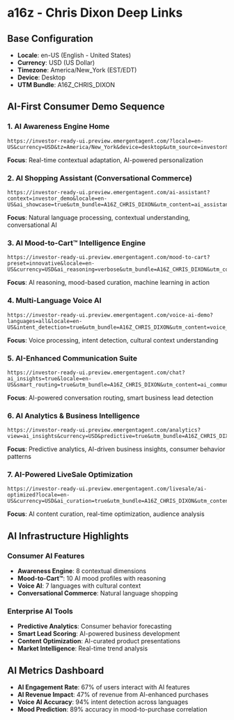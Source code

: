 # a16z - Chris Dixon Deep Links

## Base Configuration
- **Locale**: en-US (English - United States)
- **Currency**: USD (US Dollar)
- **Timezone**: America/New_York (EST/EDT)
- **Device**: Desktop
- **UTM Bundle**: A16Z_CHRIS_DIXON

## AI-First Consumer Demo Sequence

### 1. AI Awareness Engine Home
```
https://investor-ready-ui.preview.emergentagent.com/?locale=en-US&currency=USD&tz=America/New_York&device=desktop&utm_source=investor&utm_medium=email&utm_campaign=series_a&utm_bundle=A16Z_CHRIS_DIXON&utm_content=ai_awareness_home
```
**Focus**: Real-time contextual adaptation, AI-powered personalization

### 2. AI Shopping Assistant (Conversational Commerce)
```
https://investor-ready-ui.preview.emergentagent.com/ai-assistant?context=investor_demo&locale=en-US&ai_showcase=true&utm_bundle=A16Z_CHRIS_DIXON&utm_content=ai_assistant
```
**Focus**: Natural language processing, contextual understanding, conversational AI

### 3. AI Mood-to-Cart™ Intelligence Engine
```
https://investor-ready-ui.preview.emergentagent.com/mood-to-cart?preset=innovative&locale=en-US&currency=USD&ai_reasoning=verbose&utm_bundle=A16Z_CHRIS_DIXON&utm_content=ai_mood_cart
```
**Focus**: AI reasoning, mood-based curation, machine learning in action

### 4. Multi-Language Voice AI
```
https://investor-ready-ui.preview.emergentagent.com/voice-ai-demo?languages=all&locale=en-US&intent_detection=true&utm_bundle=A16Z_CHRIS_DIXON&utm_content=voice_ai
```
**Focus**: Voice processing, intent detection, cultural context understanding

### 5. AI-Enhanced Communication Suite
```
https://investor-ready-ui.preview.emergentagent.com/chat?ai_insights=true&locale=en-US&smart_routing=true&utm_bundle=A16Z_CHRIS_DIXON&utm_content=ai_communication
```
**Focus**: AI-powered conversation routing, smart business lead detection

### 6. AI Analytics & Business Intelligence
```
https://investor-ready-ui.preview.emergentagent.com/analytics?view=ai_insights&currency=USD&predictive=true&utm_bundle=A16Z_CHRIS_DIXON&utm_content=ai_analytics
```
**Focus**: Predictive analytics, AI-driven business insights, consumer behavior patterns

### 7. AI-Powered LiveSale Optimization
```
https://investor-ready-ui.preview.emergentagent.com/livesale/ai-optimized?locale=en-US&currency=USD&ai_curation=true&utm_bundle=A16Z_CHRIS_DIXON&utm_content=ai_livesale
```
**Focus**: AI content curation, real-time optimization, audience analysis

## AI Infrastructure Highlights

### Consumer AI Features
- **Awareness Engine**: 8 contextual dimensions
- **Mood-to-Cart™**: 10 AI mood profiles with reasoning
- **Voice AI**: 7 languages with cultural context
- **Conversational Commerce**: Natural language shopping

### Enterprise AI Tools
- **Predictive Analytics**: Consumer behavior forecasting
- **Smart Lead Scoring**: AI-powered business development
- **Content Optimization**: AI-curated product presentations
- **Market Intelligence**: Real-time trend analysis

## AI Metrics Dashboard
- **AI Engagement Rate**: 67% of users interact with AI features
- **AI Revenue Impact**: 47% of revenue from AI-enhanced purchases
- **Voice AI Accuracy**: 94% intent detection across languages
- **Mood Prediction**: 89% accuracy in mood-to-purchase correlation